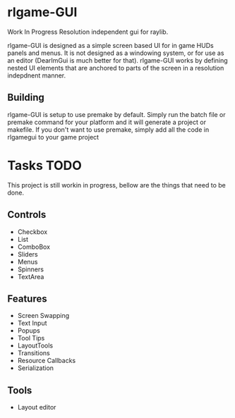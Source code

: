 # rlgame-GUI
Work In Progress Resolution independent gui for raylib.

rlgame-GUI is designed as a simple screen based UI for in game HUDs panels and menus. It is not designed as a windowing system, or for use as an editor (DearImGui is much better for that). rlgame-GUI works by defining nested UI elements that are anchored to parts of the screen in a resolution indepdnent manner.

## Building
rlgame-GUI is setup to use premake by default. Simply run the batch file or premake command for your platform and it will generate a project or makefile. If you don't want to use premake, simply add all the code in rlgamegui to your game project

# Tasks TODO
This project is still workin in progress, bellow are the things that need to be done.

## Controls
  * Checkbox
  * List
  * ComboBox
  * Sliders
  * Menus
  * Spinners
  * TextArea

## Features
  * Screen Swapping
  * Text Input
  * Popups
  * Tool Tips
  * LayoutTools
  * Transitions
  * Resource Callbacks
  * Serialization

## Tools
  * Layout editor
